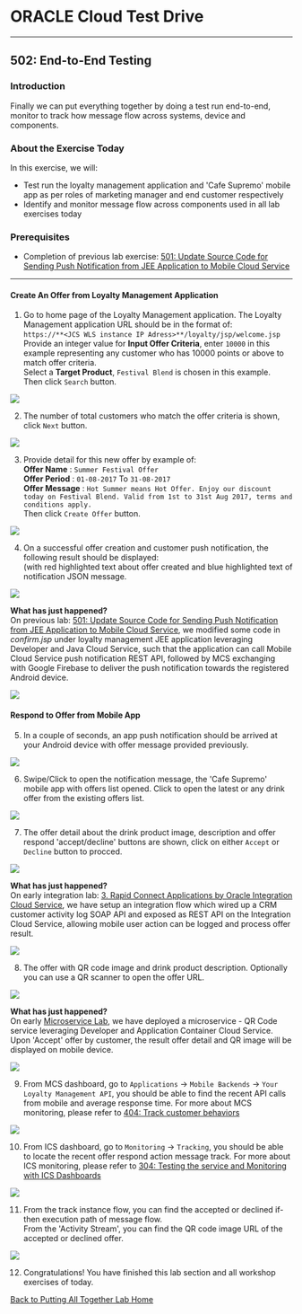 # ORACLE Cloud Test Drive #
-----
## 502: End-to-End Testing ##

### Introduction ###
Finally we can put everything together by doing a test run end-to-end, monitor to track how message flow across systems, device and components.

### About the Exercise Today ###
In this exercise, we will:
- Test run the loyalty management application and 'Cafe Supremo' mobile app as per roles of marketing manager and end customer respectively
- Identify and monitor message flow across components used in all lab exercises today

### Prerequisites ###
+ Completion of previous lab exercise: [501: Update Source Code for Sending Push Notification from JEE Application to Mobile Cloud Service](501-PuttingAllTogetherLab.md)

----

#### Create An Offer from Loyalty Management Application ####

1. Go to home page of the Loyalty Management application. The Loyalty Management application URL should be in the format of:  
`https://**<JCS WLS instance IP Adress>**/loyalty/jsp/welcome.jsp`  
Provide an integer value for **Input Offer Criteria**, enter `10000` in this example representing any customer who has 10000 points or above to match offer criteria.  
Select a **Target Product**, `Festival Blend` is chosen in this example.  
Then click `Search` button.

![](images/502/01.offer.search.png)

2. The number of total customers who match the offer criteria is shown, click `Next` button.

![](images/502/02.offer.target.png)

3. Provide detail for this new offer by example of:  
**Offer Name** : `Summer Festival Offer`  
**Offer Period** : `01-08-2017` To `31-08-2017`  
**Offer Message** : `Hot Summer means Hot Offer. Enjoy our discount today on Festival Blend. Valid from 1st to 31st Aug 2017, terms and conditions apply.`  
Then click `Create Offer` button.

![](images/502/03.offer.create.png)

4. On a successful offer creation and customer push notification, the following result should be displayed:  
(with red highlighted text about offer created and blue highlighted text of notification JSON message.

![](images/502/04.offer.sent.png)

**What has just happened?**    
On previous lab: [501: Update Source Code for Sending Push Notification from JEE Application to Mobile Cloud Service](501-PuttingAllTogetherLab.md), we modified some code in *confirm.jsp* under loyalty management JEE application leveraging Developer and Java Cloud Service, such that the application can call Mobile Cloud Service push notification REST API, followed by MCS exchanging with Google Firebase to deliver the push notification towards the registered Android device.

![](images/502/jcs2mcs.png)

#### Respond to Offer from Mobile App ####

5. In a couple of seconds, an app push notification should be arrived at your Android device with offer message provided previously.

![](images/502/05.offer.receive.png)

6. Swipe/Click to open the notification message, the 'Cafe Supremo' mobile app with offers list opened. Click to open the latest or any drink offer from the existing offers list.

![](images/502/06.offer.open.png)

7. The offer detail about the drink product image, description and offer respond 'accept/decline' buttons are shown, click on either `Accept` or `Decline` button to procced.

![](images/502/07.offer.accept.png)

**What has just happened?**    
On early integration lab: [3. Rapid Connect Applications by Oracle Integration Cloud Service](../Integrations/README.md), we have setup an integration flow which wired up a CRM customer activity log SOAP API and exposed as REST API on the Integration Cloud Service, allowing mobile user action can be logged and process offer result.

![](images/502/mcs2ics.png)

8. The offer with QR code image and drink product description. Optionally you can use a QR scanner to open the offer URL.

![](images/502/08.offer.qr.png)

**What has just happened?**    
On early [Microservice Lab](../Microservices/README.md), we have deployed a microservice - QR Code service leveraging Developer and Application Container Cloud Service. Upon 'Accept' offer by customer, the result offer detail and QR image will be displayed on mobile device.

![](images/502/mcs2acc.png)

9. From MCS dashboard, go to `Applications` -> `Mobile Backends` -> `Your Loyalty Management API`, you should be able to find the recent API calls from mobile and average response time. For more about MCS monitoring, please refer to [404: Track customer behaviors](../Mobile%20Service%20and%20App/404-MobileLab.md)

![](images/502/09.offer.mcs.png)

10. From ICS dashboard, go to `Monitoring` -> `Tracking`, you should be able to locate the recent offer respond action message track. For more about ICS monitoring, please refer to [304: Testing the service and Monitoring with ICS Dashboards](../Integrations/304-IntegrationsLab.md)

![](images/502/10.offer.ics.png)

11. From the track instance flow, you can find the accepted or declined if-then execution path of message flow.  
From the 'Activity Stream', you can find the QR code image URL of the accepted or declined offer.

![](images/502/11.offer.flow.png)

12. Congratulations! You have finished this lab section and all workshop exercises of today.

[Back to Putting All Together Lab Home](README.md)

